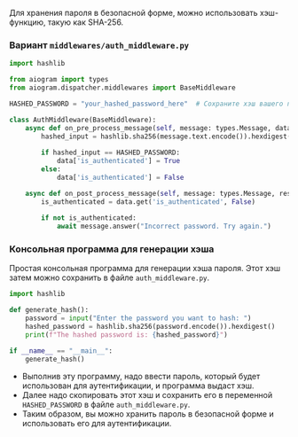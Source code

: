 Для хранения пароля в безопасной форме, можно использовать хэш-функцию, такую как SHA-256.

### Вариант `middlewares/auth_middleware.py`

```python
import hashlib

from aiogram import types
from aiogram.dispatcher.middlewares import BaseMiddleware

HASHED_PASSWORD = "your_hashed_password_here"  # Сохраните хэш вашего пароля здесь

class AuthMiddleware(BaseMiddleware):
    async def on_pre_process_message(self, message: types.Message, data: dict):
        hashed_input = hashlib.sha256(message.text.encode()).hexdigest()
        
        if hashed_input == HASHED_PASSWORD:
            data['is_authenticated'] = True
        else:
            data['is_authenticated'] = False

    async def on_post_process_message(self, message: types.Message, result: dict, data: dict):
        is_authenticated = data.get('is_authenticated', False)
        
        if not is_authenticated:
            await message.answer("Incorrect password. Try again.")
```

### Консольная программа для генерации хэша

Простая консольная программа для генерации хэша пароля. Этот хэш затем можно сохранить в файле `auth_middleware.py`.

```python
import hashlib

def generate_hash():
    password = input("Enter the password you want to hash: ")
    hashed_password = hashlib.sha256(password.encode()).hexdigest()
    print(f"The hashed password is: {hashed_password}")

if __name__ == "__main__":
    generate_hash()
```

- Выполнив эту программу, надо ввести пароль, который будет использован для аутентификации, и программа выдаст хэш. 
- Далее надо скопировать этот хэш и сохранить его в переменной `HASHED_PASSWORD` в файле `auth_middleware.py`.
- Таким образом, вы можно хранить пароль в безопасной форме и использовать его для аутентификации.
